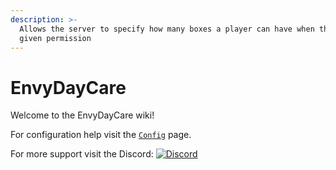 ```yaml
---
description: >-
  Allows the server to specify how many boxes a player can have when they have a
  given permission
---
```


# EnvyDayCare

Welcome to the EnvyDayCare wiki!

For configuration help visit the [`Config`](config.md) page.

For more support visit the Discord: [![Discord](https://camo.githubusercontent.com/f5c9e691a16267d81f51857e196c6f29814f3f6c4ae615238cac06da1578cfca/68747470733a2f2f696d672e736869656c64732e696f2f646973636f72642f383331393636363431353836383331343331)](https://discord.gg/7vqgtrjDGw)
